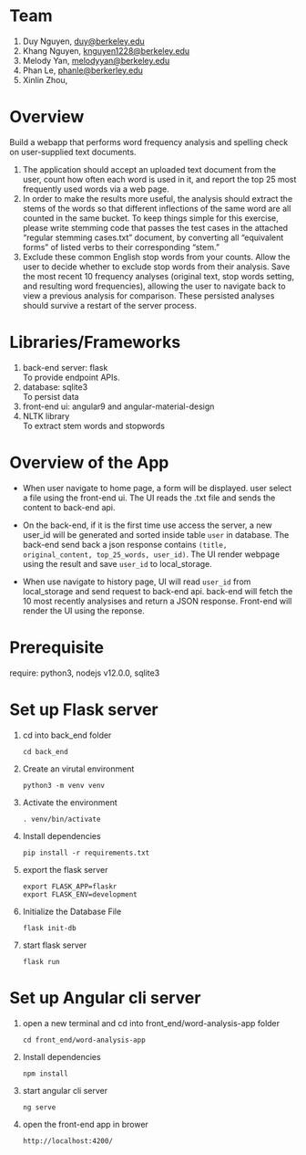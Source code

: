 # Team

1. Duy Nguyen, duy@berkeley.edu
1. Khang Nguyen, knguyen1228@berkeley.edu
1. Melody Yan, melodyyan@berkeley.edu
1. Phan Le, phanle@berkerley.edu
1. Xinlin Zhou,

# Overview
Build a webapp that performs word frequency analysis and spelling check on user-supplied text documents.

1. The application should accept an uploaded text document from the user, count how often each word is used in it, and report the top 25 most frequently used words via a web page.
2. In order to make the results more useful, the analysis should extract the stems of the words so that different inflections of the same word are all counted in the same bucket. To keep things simple for this exercise, please write stemming code that passes the test cases in the attached “regular stemming cases.txt” document, by converting all “equivalent forms” of listed verbs to their corresponding “stem.”
3. Exclude these common English stop words from your counts. Allow the user to decide whether to exclude stop words from their analysis.
Save the most recent 10 frequency analyses (original text, stop words setting, and resulting word frequencies), allowing the user to navigate back to view a previous analysis for comparison. These persisted analyses should survive a restart of the server process.

# Libraries/Frameworks
1. back-end server: flask <br>
    To provide endpoint APIs.
2. database: sqlite3 <br>
    To persist data
3. front-end ui: angular9 and angular-material-design
4. NLTK library <br>
    To extract stem words and stopwords

# Overview of the App
* When user navigate to home page, a form will be displayed. user select a file using the front-end ui. The UI reads the .txt file and sends the content to back-end api.

* On the back-end, if it is the first time use access the server, a new user_id will be generated and sorted inside table `user` in database. The back-end send back a json response contains `(title, original_content, top_25_words, user_id)`. The UI render webpage using the result and save `user_id` to local_storage. 

* When use navigate to history page, UI will read `user_id` from local_storage and send request to back-end api. back-end will fetch the 10 most recently analysises and return a JSON response. Front-end will render the UI using the reponse.


# Prerequisite
require: python3, nodejs v12.0.0, sqlite3

# Set up Flask server
1. cd into back_end folder 
    ```
    cd back_end
    ```
1. Create an virutal environment
    ``` 
    python3 -m venv venv 
    ```
1. Activate the environment
    ```
    . venv/bin/activate
    ```
1. Install dependencies
    ```
    pip install -r requirements.txt
    ```
1. export the flask server
    ```
    export FLASK_APP=flaskr
    export FLASK_ENV=development
    ```
1. Initialize the Database File
    ```
    flask init-db
    ```
1. start flask server
    ```
    flask run
    ```

# Set up Angular cli server
1. open a new terminal and cd into front_end/word-analysis-app folder 
    ```
    cd front_end/word-analysis-app
    ```
1. Install dependencies
    ```
    npm install
    ```
1. start angular cli server
    ```
    ng serve
    ```
1. open the front-end app in brower
    ```
    http://localhost:4200/
    ```
